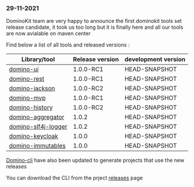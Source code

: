 
### 29-11-2021

DominoKit team are very happy to announce the first dominokit tools set release candidate, it took us too long but it is finally here and all our tools are now avialable on maven center

Find below a list of all tools and released versions :

|  Library/tool                                                           | Release version | development version |
|-------------------------------------------------------------------------|-----------------|---------------------|
| [domino-ui](https://github.com/DominoKit/domino-ui)                     | 1.0.0-RC1       | HEAD-SNAPSHOT       |
| [domino-rest](https://github.com/DominoKit/domino-rest)                 | 1.0.0-RC1       | HEAD-SNAPSHOT       |
| [domino-jackson](https://github.com/DominoKit/domino-jackson)           | 1.0.0-RC2       | HEAD-SNAPSHOT       |
| [domino-mvp](https://github.com/DominoKit/domino-mvp)                   | 1.0.0-RC1       | HEAD-SNAPSHOT       |
| [domino-history](https://github.com/DominoKit/domino-history)           | 1.0.0-RC2       | HEAD-SNAPSHOT       |
| [domino-aggregator](https://github.com/DominoKit/domino-aggregator)     | 1.0.2           | HEAD-SNAPSHOT       |
| [domino-slf4j-logger](https://github.com/DominoKit/domino-slf4j-logger) | 1.0.2           | HEAD-SNAPSHOT       |
| [domino-keycloak](https://github.com/DominoKit/domino-keycloak)         | 1.0.0           | HEAD-SNAPSHOT       |
| [domino-immutables](https://github.com/DominoKit/domino-immutables)     | 1.0.0           | HEAD-SNAPSHOT       |

[Domino-cli](https://github.com/DominoKit/domino-cli) have also been updated to generate projects that use the new releases

You can download the CLI from the prject [releases](https://github.com/DominoKit/domino-cli/releases/tag/1.0.0-RC1) page
